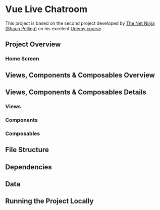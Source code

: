 # Vue Live Chatroom
This project is based on the second project developed by [The Net Ninja (Shaun Pelling)](https://www.youtube.com/channel/UCW5YeuERMmlnqo4oq8vwUpg) on his excelent [Udemy course](https://www.udemy.com/course/build-web-apps-with-vuejs-firebase).

## Project Overview

### Home Screen

## Views, Components & Composables Overview

## Views, Components & Composables Details

### Views

### Components

### Composables

## File Structure

## Dependencies

## Data

## Running the Project Locally
